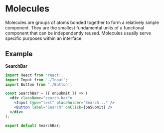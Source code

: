 # Molecules

Molecules are groups of atoms bonded together to form a relatively simple component. They are the smallest fundamental units of a functional component that can be independently reused. Molecules usually serve specific purposes within an interface.

## Example

**SearchBar**

```jsx
import React from 'react';
import Input from './Input';
import Button from './Button';

const SearchBar = ({ onSubmit }) => (
  <div className="search-bar">
    <Input type="text" placeholder="Search..." />
    <Button label="Search" onClick={onSubmit} />
  </div>
);

export default SearchBar;
```